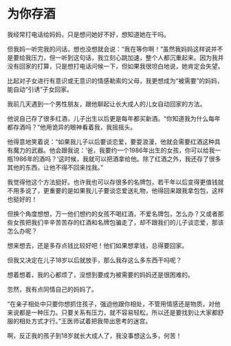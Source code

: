 # 为你存酒

我经常打电话给妈妈，只是想问她好不好，想知道她在干吗。 

但我妈一听完我的问话，想也没想就会说：“我在等你啊！”虽然我妈妈这样说并不是要给我压力，但一听到这句话，我立刻心跳加速，整个人都沉重起来。因为我并没有回家的打算，只是想打电话问候一下，但如果我很坦白地说，她肯定会失望。 

比起对子女进行有意识或无意识的情感勒索的父母，我更想成为“被需要”的妈妈，能自动“引诱”子女回家。 

我前几天遇到一个男性朋友，跟他聊起让长大成人的儿女自动回家的方法。 

他说自己存了很多红酒，儿子出生以后更是每年都买新酒。“你知道我为什么每年都存酒吗？”他用诡异的眼神看着我，我摇摇头。 

他得意地笑着说：“如果我儿子以后要谈恋爱，要耍浪漫，他就会需要红酒这种具有魔力的武器。他会跟我说：‘爸，我要约一个1986年出生的女孩，你可以给我一瓶1986年的酒吗？’这时候，我就可以把酒拿给他。除了红酒之外，我还存了很多其他的东西，让他不得不回来找我。” 

我觉得他这个方法挺好。也许我也可以存很多的名牌包，若干年以后变得更值钱就不用多说了，更重要的是如果我儿子要谈恋爱送礼物，他得回来跟我拿包包，这样也挺好的！ 

但换个角度想想，万一他们想约的女孩不喝红酒，不爱名牌包，怎么办？又或者那些女孩把我们辛辛苦苦存的红酒和名牌包骗走了，却不跟我们的儿子谈恋爱，那该怎么办呢？ 

想来想去，还是多存点钱比较好吧！他们如果想拿钱，总得要回家。 

但我又决定在儿子18岁以后就放手，那么我存这么多东西干吗呢？ 

想着想着，我的心都烦了，没想到要成为被需要的妈妈还是很困难的。 

忽然，我有点同情自己的妈妈了。 

“在亲子相处中只要你想抓住孩子，强迫他跟你相处，不管用情感还是物质，对他来说都是一种压力。只要关系有压力，就不容易轻松，所以还是要找到让大家都舒服的相处方式才行。”王医师试着把我带出思考的迷宫。 

啊，反正我的孩子到18岁就长大成人了，我没事想这么多，何苦！